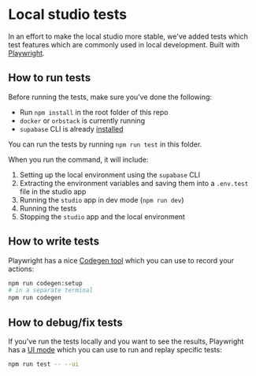 # Local studio tests

In an effort to make the local studio more stable, we've added tests which test features which are commonly used in local
development. Built with [Playwright](https://playwright.dev/docs/intro).

## How to run tests

Before running the tests, make sure you've done the following:

- Run `npm install` in the root folder of this repo
- `docker` or `orbstack` is currently running
- `supabase` CLI is already [installed](https://github.com/supabase/cli?tab=readme-ov-file#install-the-cli)

You can run the tests by running `npm run test` in this folder.

When you run the command, it will include:

1. Setting up the local environment using the `supabase` CLI
2. Extracting the environment variables and saving them into a `.env.test` file in the studio app
3. Running the `studio` app in dev mode (`npm run dev`)
4. Running the tests
5. Stopping the `studio` app and the local environment

## How to write tests

Playwright has a nice [Codegen tool](https://playwright.dev/docs/codegen-intro#running-codegen) which you can use to
record your actions:

```bash
npm run codegen:setup
# in a separate terminal
npm run codegen
```

## How to debug/fix tests

If you've run the tests locally and you want to see the results, Playwright has a [UI mode](https://playwright.dev/docs/test-ui-mode)
which you can use to run and replay specific tests:

```bash
npm run test -- --ui
```
